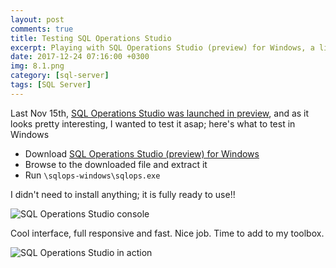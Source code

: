```yaml
---
layout: post
comments: true
title: Testing SQL Operations Studio
excerpt: Playing with SQL Operations Studio (preview) for Windows, a light (portable) app to manage SQL Server workloads
date: 2017-12-24 07:16:00 +0300
img: 8.1.png
category: [sql-server]
tags: [SQL Server]
---
```


Last Nov 15th, [SQL Operations Studio was launched in preview](https://blogs.technet.microsoft.com/dataplatforminsider/2017/11/15/announcing-sql-operations-studio-for-preview/), and as it looks pretty interesting, I wanted to test it asap; here's what to test in Windows

* Download [SQL Operations Studio (preview) for Windows](https://go.microsoft.com/fwlink/?linkid=862648)
* Browse to the downloaded file and extract it
* Run `\sqlops-windows\sqlops.exe`

I didn't need to install anything; it is fully ready to use!!

![SQL Operations Studio console]({{site.baseurl}}/assets/img/8.1.png)

Cool interface, full responsive and fast. Nice job. Time to add to my toolbox.

![SQL Operations Studio in action]({{site.baseurl}}/assets/img/8.2.png)
